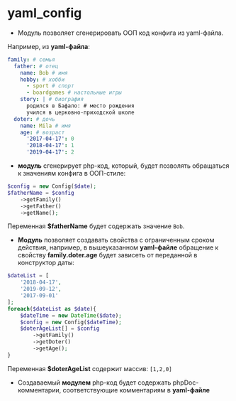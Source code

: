 # yaml_config

* Модуль позволяет сгенерировать ООП код конфига из
yaml-файла.

Например, из **yaml-файла**:

```yaml
family: # семья
  father: # отец
    name: Bob # имя
    hobby: # хобби
      - sport # спорт
      - boardgames # настольные игры
    story: | # биография
      родился в Бафало: # место рождения
      учился в церковно-приходской школе
  doter: # дочь
    name: Mila # имя
    age: # возраст
      '2017-04-17': 0
      '2018-04-17': 1
      '2019-04-17': 2
```

* **модуль** сгенерирует php-код, который,
будет позволять обращаться
к значениям конфига в ООП-стиле:

```php
$config = new Config($date);
$fatherName = $config
    ->getFamily()
    ->getFather()
    ->getName();

```
Переменная **$fatherName** будет содержать
значение `Bob`.

* **Модуль** позволяет создавать
свойства с ограниченным
сроком действия, например, в вышеуказанном
**yaml-файле** обращение к свойству
**family.doter.age** будет зависеть
от переданной в конструктор даты:

```php
$dateList = [
    '2018-04-17',
    '2019-09-12',
    '2017-09-01'
];
foreach($dateList as $date){
    $dateTime = new DateTime($date);
    $config = new Config($dateTime);
    $doterAgeList[] = $config
        ->getFamily()
        ->getDoter()
        ->getAge();
}

```

Переменная **$doterAgeList** содержит
массив: `[1,2,0]`

* Создаваемый **модулем** php-код будет
содержать phpDoc-комментарии, соответствующие
комментариям в **yaml-файле**